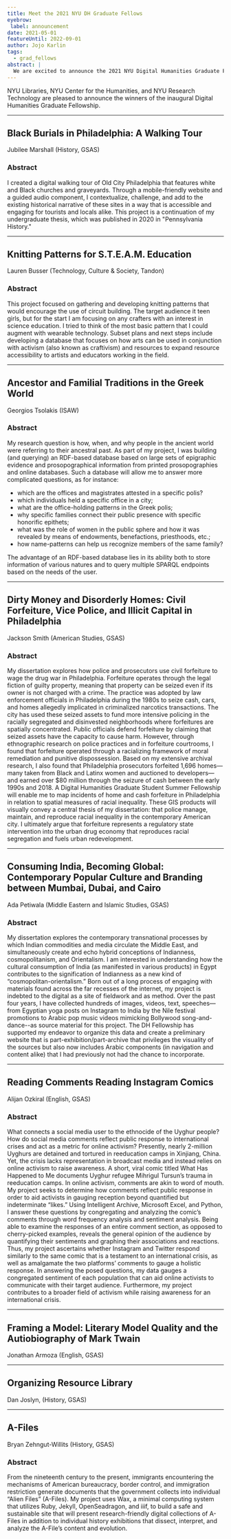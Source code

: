 ```yaml
---
title: Meet the 2021 NYU DH Graduate Fellows
eyebrow:
 label: announcement
date: 2021-05-01
featureUntil: 2022-09-01
author: Jojo Karlin
tags:
  - grad_fellows
abstract: |
  We are excited to announce the 2021 NYU Digital Humanities Graduate Fellows.
---
```


NYU Libraries, NYU Center for the Humanities, and NYU Research Technology are pleased to announce the winners of the inaugural Digital Humanities Graduate Fellowship.

------

## Black Burials in Philadelphia: A Walking Tour  
Jubilee Marshall (History, GSAS)  
### Abstract
I created a digital walking tour of Old City Philadelphia that features white and Black churches and graveyards. Through a mobile-friendly website and a guided audio component, I contextualize, challenge, and add to the existing historical narrative of these sites in a way that is accessible and engaging for tourists and locals alike. This project is a continuation of my undergraduate thesis, which was published in 2020 in "Pennsylvania History."

------

## Knitting Patterns for S.T.E.A.M. Education  
Lauren Busser (Technology, Culture & Society, Tandon)  
### Abstract
This project focused on gathering and developing knitting patterns that would encourage the use of circuit building. The target audience it teen girls, but for the start I am focusing on any crafters with an interest in science education. I tried to think of the most basic pattern that I could augment with wearable technology. Subset plans and next steps include developing a database that focuses on how arts can be used in conjunction with activism (also known as craftivism) and resources to expand resource accessibility to artists and educators working in the field.

------

## Ancestor and Familial Traditions in the Greek World
Georgios Tsolakis (ISAW)  
### Abstract
My research question is how, when, and why people in the ancient world were referring to their ancestral past. As part of my project, I was building (and querying) an RDF-based database based on large sets of epigraphic evidence and prosopographical information from printed prosopographies and online databases. Such a database will allow me to answer more complicated questions, as for instance:
- which are the offices and magistrates attested in a specific polis?
- which individuals held a specific office in a city;
- what are the office-holding patterns in the Greek polis;
- why specific families connect their public presence with specific honorific epithets;
- what was the role of women in the public sphere and how it was revealed by means of endowments, benefactions, priesthoods, etc.;
- how name-patterns can help us recognize members of the same family?

The advantage of an RDF-based database lies in its ability both to store information of various natures and to query multiple SPARQL endpoints based on the needs of the user.  

------

## Dirty Money and Disorderly Homes: Civil Forfeiture, Vice Police, and Illicit Capital in Philadelphia
Jackson Smith (American Studies, GSAS)  
### Abstract
My dissertation explores how police and prosecutors use civil forfeiture to wage the drug war in Philadelphia. Forfeiture operates through the legal fiction of guilty property, meaning that property can be seized even if its owner is not charged with a crime. The practice was adopted by law enforcement officials in Philadelphia during the 1980s to seize cash, cars, and homes allegedly implicated in criminalized narcotics transactions. The city has used these seized assets to fund more intensive policing in the racially segregated and disinvested neighborhoods where forfeitures are spatially concentrated. Public officials defend forfeiture by claiming that seized assets have the capacity to cause harm. However, through ethnographic research on police practices and in forfeiture courtrooms, I found that forfeiture operated through a racializing framework of moral remediation and punitive dispossession. Based on my extensive archival research, I also found that Philadelphia prosecutors forfeited 1,696 homes—many taken from Black and Latinx women and auctioned to developers—and earned over $80 million through the seizure of cash between the early 1990s and 2018. A Digital Humanities Graduate Student Summer Fellowship will enable me to map incidents of home and cash forfeiture in Philadelphia in relation to spatial measures of racial inequality. These GIS products will visually convey a central thesis of my dissertation: that police manage, maintain, and reproduce racial inequality in the contemporary American city. I ultimately argue that forfeiture represents a regulatory state intervention into the urban drug economy that reproduces racial segregation and fuels urban redevelopment.

------

## Consuming India, Becoming Global: Contemporary Popular Culture and Branding between Mumbai, Dubai, and Cairo  
Ada Petiwala (Middle Eastern and Islamic Studies, GSAS)  
### Abstract
My dissertation explores the contemporary transnational processes by which Indian commodities and media circulate the Middle East, and simultaneously create and echo hybrid conceptions of Indianness, cosmopolitanism, and Orientalism. I am interested in understanding how the cultural consumption of India (as manifested in various products) in Egypt contributes to the signification of Indianness as a new kind of “cosmopolitan-orientalism.” Born out of a long process of engaging with materials found across the far recesses of the internet, my project is indebted to the digital as a site of fieldwork and as method. Over the past four years, I have collected hundreds of images, videos, text, speeches—from Egyptian yoga posts on Instagram to India by the Nile festival promotions to Arabic pop music videos mimicking Bollywood song-and-dance--as source material for this project. The DH Fellowship has supported my endeavor to organize this data and create a preliminary website that is part-exhibition/part-archive that privileges the visuality of the sources but also now includes Arabic components (in navigation and content alike) that I had previously not had the chance to incorporate.

------

## Reading Comments Reading Instagram Comics  
Alijan Ozkiral (English, GSAS)  
### Abstract
What connects a social media user to the ethnocide of the Uyghur people? How do social media comments reflect public response to international crises and act as a metric for online activism? Presently, nearly 2-million Uyghurs are detained and tortured in reeducation camps in Xinjiang, China. Yet, the crisis lacks representation in broadcast media and instead relies on online activism to raise awareness. A short, viral comic titled What Has Happened to Me documents Uyghur refugee Mihrigul Tursun’s trauma in reeducation camps. In online activism, comments are akin to word of mouth. My project seeks to determine how comments reflect public response in order to aid activists in gauging reception beyond quantified but indeterminate “likes.”
Using Intelligent Archive, Microsoft Excel, and Python, I answer these questions by congregating and analyzing the comic’s comments through word frequency analysis and sentiment analysis. Being able to examine the responses of an entire comment section, as opposed to cherry-picked examples, reveals the general opinion of the audience by quantifying their sentiments and graphing their associations and reactions. Thus, my project ascertains whether Instagram and Twitter respond similarly to the same comic that is a testament to an international crisis, as well as amalgamate the two platforms’ comments to gauge a holistic response. In answering the posed questions, my data gauges a congregated sentiment of each population that can aid online activists to communicate with their target audience. Furthermore, my project contributes to a broader field of activism while raising awareness for an international crisis.

------

## Framing a Model: Literary Model Quality and the Autiobiography of Mark Twain  
Jonathan Armoza (English, GSAS)  

------

## Organizing Resource Library
Dan Joslyn, (History, GSAS)  

------

## A-Files
Bryan Zehngut-Willits (History, GSAS)  

### Abstract
From the nineteenth century to the present, immigrants encountering the mechanisms of American bureaucracy, border control, and immigration restriction generate documents that the government collects into individual “Alien Files” (A-Files). My project uses Wax, a minimal computing system that utilizes Ruby, Jekyll, OpenSeadragon, and iiif, to build a safe and sustainable site that will present research-friendly digital collections of A-Files in addition to individual history exhibitions that dissect, interpret, and analyze the A-File’s content and evolution.
